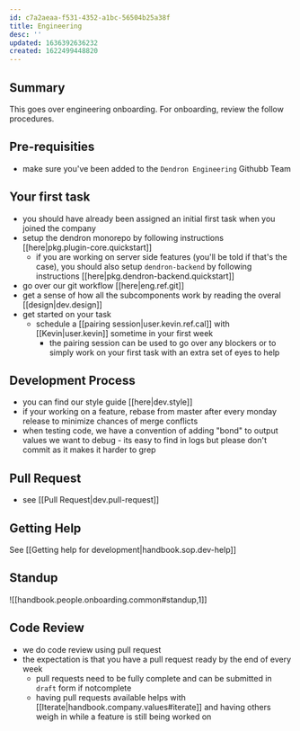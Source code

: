 ```yaml
---
id: c7a2aeaa-f531-4352-a1bc-56504b25a38f
title: Engineering
desc: ''
updated: 1636392636232
created: 1622499448820
---
```

## Summary

This goes over engineering onboarding. For onboarding, review the follow procedures.

## Pre-requisities

- make sure you've been added to the `Dendron Engineering` Githubb Team

## Your first task

- you should have already been assigned an initial first task when you joined the company 
- setup the dendron monorepo by following instructions [[here|pkg.plugin-core.quickstart]]
  - if you are working on server side features (you'll be told if that's the case), you should also setup `dendron-backend` by following instructions [[here|pkg.dendron-backend.quickstart]]
- go over our git workflow [[here|eng.ref.git]]
- get a sense of how all the subcomponents work by reading the overal [[design|dev.design]]
- get started on your task 
  - schedule a [[pairing session|user.kevin.ref.cal]] with [[Kevin|user.kevin]] sometime in your first week
    - the pairing session can be used to go over any blockers or to simply work on your first task with an extra set of eyes to help

## Development Process

- you can find our style guide [[here|dev.style]]
- if your working on a feature, rebase from master after every monday release to minimize chances of merge conflicts
- when testing code, we have a convention of adding "bond" to output values we want to debug - its easy to find in logs but please don't commit as it makes it harder to grep

## Pull Request
- see [[Pull Request|dev.pull-request]]

## Getting Help

See [[Getting help for development|handbook.sop.dev-help]]

## Standup
![[handbook.people.onboarding.common#standup,1]]

## Code Review

- we do code review using pull request
- the expectation is that you have a pull request ready by the end of every week
  - pull requests need to be fully complete and can be submitted in `draft` form if notcomplete
  - having pull requests available helps with [[Iterate|handbook.company.values#iterate]] and having others weigh in while a feature is still being worked on


